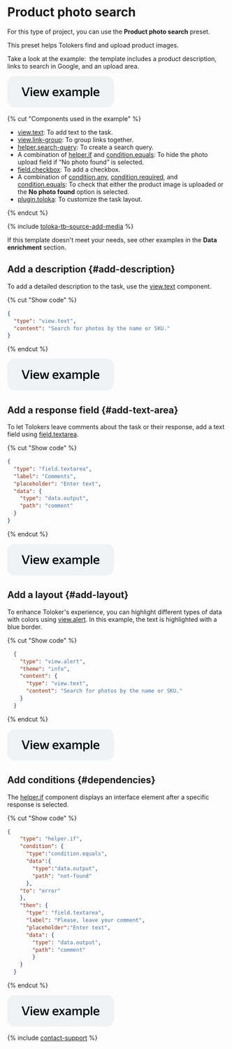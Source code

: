 # Product photo search

For this type of project, you can use the **Product photo search** preset.

This preset helps Tolokers find and upload product images.

Take a look at the example:  the template includes a product description, links to search in Google, and an upload area.

[![](../_images/buttons/view-example.svg)](https://ya.cc/t/8verSatf3yR3cu)

{% cut "Components used in the example" %}

- [view.text](../reference/view.text.md): To add text to the task.
- [view.link-group](../reference/view.link-group.md): To group links together.
- [helper.search-query](../reference/helper.search-query.md): To create a search query.
- A combination of [helper.if](../reference/helper.if.md) and [condition.equals](../reference/condition.equals.md): To hide the photo upload field if “No photo found” is selected.
- [field.checkbox](../reference/field.checkbox.md): To add a checkbox.
- A combination of [condition.any](../reference/condition.any.md), [condition.required](../reference/condition.required.md), and [condition.equals](../reference/condition.equals.md): To check that either the product image is uploaded or the **No photo found** option is selected.
- [plugin.toloka](../reference/plugin.toloka.md): To customize the task layout.

{% endcut %}

{% include [toloka-tb-source-add-media](../_includes/toloka-tb-source/id-toloka-tb-source/add-media.md) %}

If this template doesn't meet your needs, see other examples in the **Data enrichment** section.

## Add a description {#add-description}

To add a detailed description to the task, use the [view.text](../reference/view.text.md) component.

{% cut "Show code" %}

```json
{
  "type": "view.text",
  "content": "Search for photos by the name or SKU."
}
```

{% endcut %}

[![](../_images/buttons/view-example.svg)](https://ya.cc/t/VWELiMXg3yh24N)

## Add a response field {#add-text-area}

To let Tolokers leave comments about the task or their response, add a text field using [field.textarea](../reference/field.textarea.md).

{% cut "Show code" %}

```json
{
  "type": "field.textarea",
  "label": "Comments",
  "placeholder": "Enter text",
  "data": {
    "type": "data.output",
    "path": "comment"
  }
}
```

{% endcut %}

[![](../_images/buttons/view-example.svg)](https://ya.cc/t/WE4imhN33yh6Ww)

## Add a layout {#add-layout}

To enhance Toloker's experience, you can highlight different types of data with colors using [view.alert](../reference/view.alert.md). In this example, the text is highlighted with a blue border.

{% cut "Show code" %}

```json
  {
    "type": "view.alert",
    "theme": "info",
    "content": {
      "type": "view.text",
      "content": "Search for photos by the name or SKU."
    }
  }
  ```

{% endcut %}

[![](../_images/buttons/view-example.svg)](https://ya.cc/t/W60xAmR23yh9mM)

## Add conditions {#dependencies}

The [helper.if](../reference/helper.if.md) component displays an interface element after a specific response is selected.

{% cut "Show code" %}

```json
{
    "type": "helper.if",
    "condition": {
      "type":"condition.equals",
      "data":{
        "type":"data.output",
        "path": "not-found"
      },
    "to": "error"
    },
    "then": {
      "type": "field.textarea",
      "label": "Please, leave your comment",
      "placeholder":"Enter text",
      "data": {
        "type": "data.output",
        "path": "comment"
        }
    }
  }
```

{% endcut %}

[![](../_images/buttons/view-example.svg)](https://ya.cc/t/rysQ_p7a3y9KTo)



{% include [contact-support](../_includes/contact-support.md) %}